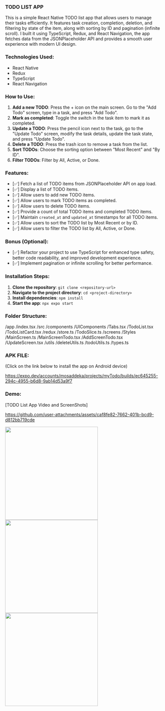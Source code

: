 ### TODO LIST APP
This is a simple React Native TODO list app that allows users to manage their tasks efficiently. It features task creation, completion, deletion, and filtering by state of the item, along with sorting by ID and pagination (infinite scroll). I built it using TypeScript, Redux, and React Navigation, the app fetches data from the JSONPlaceholder API and provides a smooth user experience with modern UI design.

### Technologies Used:
- React Native
- Redux
- TypeScript
- React Navigation

### How to Use:
1. **Add a new TODO**: Press the + icon on the main screen. Go to the "Add Todo" screen, type in a task, and press "Add Todo".
2. **Mark as completed**: Toggle the switch in the task item to mark it as completed.
3. **Update a TODO**: Press the pencil icon next to the task, go to the "Update Todo" screen, modify the task details, update the task state, and press "Update Todo".
4. **Delete a TODO**: Press the trash icon to remove a task from the list.
5. **Sort TODOs**: Choose the sorting option between "Most Recent" and "By ID".
6. **Filter TODOs**: Filter by All, Active, or Done.


### Features:
- [✅] Fetch a list of TODO items from JSONPlaceholder API on app load.
- [✅] Display a list of TODO items.
- [✅] Allow users to add new TODO items.
- [✅] Allow users to mark TODO items as completed.
- [✅] Allow users to delete TODO items.
- [✅] Provide a count of total TODO items and completed TODO items.
- [✅] Maintain `created_at` and `updated_at` timestamps for all TODO items.
- [✅] Allow users to sort the TODO list by Most Recent or by ID.
- [✅] Allow users to filter the TODO list by All, Active, or Done.

### Bonus (Optional):
- [✅] Refactor your project to use TypeScript for enhanced type safety, better code readability, and improved development experience.
- [✅] Implement pagination or infinite scrolling for better performance.

### Installation Steps:

1. **Clone the repository**:
```git clone <repository-url>```
2. **Navigate to the project directory**:
```cd <project-directory>```
3. **Install dependencies**:
```npm install```
4. **Start the app**:
```npx expo start```

### Folder Structure:
/app
  /index.tsx
/src
  /components
    /UIComponents
      /Tabs.tsx
      /TodoList.tsx
      /TodoListCard.tsx
  /redux
      /store.ts
      /TodoSlice.ts
  /screens
    /Styles
      /MainScreen.ts
    /MainScreenTodo.tsx
    /AddScreenTodo.tsx
    /UpdateScreen.tsx
  /utils
    /deleteUtils.ts
    /todoUtils.ts
    /types.ts

### APK FILE:
(Click on the link below to install the app on Android device)

https://expo.dev/accounts/mosaddeka/projects/myTodo/builds/ec645255-294c-4955-b6d8-9ab14d53a9f7

### Demo:
[TODO List App Video and ScreenShots]

https://github.com/user-attachments/assets/caf8fe82-7662-401b-bcd9-d812bb719cde

<img src="https://github.com/user-attachments/assets/7ffd90cc-f612-44ba-a475-2e25d1955965" width="300" />
<img src="https://github.com/user-attachments/assets/e6c5aae2-15ee-4f2a-95bd-6ccf6774f675" width="300" />
<img src="https://github.com/user-attachments/assets/04694ee1-6ee8-4d48-8e59-168aa0cb2f58" width="300" />




